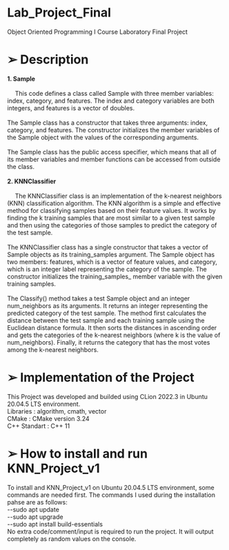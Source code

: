 # Lab_Project_Final
Object Oriented Programming I Course Laboratory Final Project

# ➢ Description
**1. Sample** <br /> <br />
&emsp; This code defines a class called Sample with three member variables: index, category, and features. The index and category variables are both integers, and features is a vector of doubles.<br /> 
<br />The Sample class has a constructor that takes three arguments: index, category, and features. The constructor initializes the member variables of the Sample object with the values of the corresponding arguments.<br />
<br />The Sample class has the public access specifier, which means that all of its member variables and member functions can be accessed from outside the class.<br /> <br />
**2. KNNClassifier** <br /> <br />
&emsp; The KNNClassifier class is an implementation of the k-nearest neighbors (KNN) classification algorithm. The KNN algorithm is a simple and effective method for classifying samples based on their feature values. It works by finding the k training samples that are most similar to a given test sample and then using the categories of those samples to predict the category of the test sample.<br />
<br />The KNNClassifier class has a single constructor that takes a vector of Sample objects as its training_samples argument. The Sample object has two members: features, which is a vector of feature values, and category, which is an integer label representing the category of the sample. The constructor initializes the training_samples_ member variable with the given training samples.<br />
<br />The Classify() method takes a test Sample object and an integer num_neighbors as its arguments. It returns an integer representing the predicted category of the test sample. The method first calculates the distance between the test sample and each training sample using the Euclidean distance formula. It then sorts the distances in ascending order and gets the categories of the k-nearest neighbors (where k is the value of num_neighbors). Finally, it returns the category that has the most votes among the k-nearest neighbors.<br />
# ➢ Implementation of the Project
This Project was developed and builded using CLion 2022.3 in Ubuntu 20.04.5 LTS environment. <br />
Libraries : algorithm, cmath, vector <br />
CMake : CMake version 3.24 <br />
C++ Standart : C++ 11 <br />
# ➢ How to install and run KNN_Project_v1
To install and KNN_Project_v1 on Ubuntu 20.04.5 LTS environment, some commands are needed first. The commands I used during the installation pahse are as follows:<br />
--sudo apt update <br />
--sudo apt upgrade <br />
--sudo apt install build-essentials <br />
No extra code/comment/input is required to run the project. It will output completely as random values on the console.
